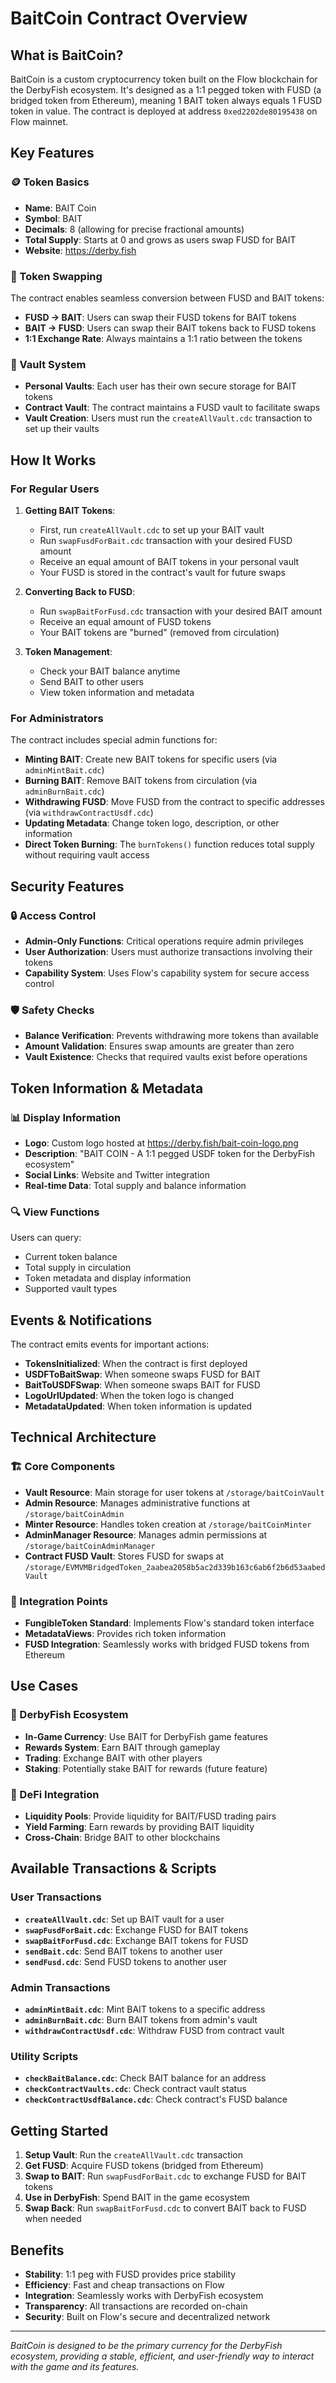 # BaitCoin Contract Overview

## What is BaitCoin?

BaitCoin is a custom cryptocurrency token built on the Flow blockchain for the DerbyFish ecosystem. It's designed as a 1:1 pegged token with FUSD (a bridged token from Ethereum), meaning 1 BAIT token always equals 1 FUSD token in value. The contract is deployed at address `0xed2202de80195438` on Flow mainnet.

## Key Features

### 🪙 Token Basics
- **Name**: BAIT Coin
- **Symbol**: BAIT
- **Decimals**: 8 (allowing for precise fractional amounts)
- **Total Supply**: Starts at 0 and grows as users swap FUSD for BAIT
- **Website**: https://derby.fish

### 🔄 Token Swapping
The contract enables seamless conversion between FUSD and BAIT tokens:
- **FUSD → BAIT**: Users can swap their FUSD tokens for BAIT tokens
- **BAIT → FUSD**: Users can swap their BAIT tokens back to FUSD tokens
- **1:1 Exchange Rate**: Always maintains a 1:1 ratio between the tokens

### 🏦 Vault System
- **Personal Vaults**: Each user has their own secure storage for BAIT tokens
- **Contract Vault**: The contract maintains a FUSD vault to facilitate swaps
- **Vault Creation**: Users must run the `createAllVault.cdc` transaction to set up their vaults

## How It Works

### For Regular Users

1. **Getting BAIT Tokens**:
   - First, run `createAllVault.cdc` to set up your BAIT vault
   - Run `swapFusdForBait.cdc` transaction with your desired FUSD amount
   - Receive an equal amount of BAIT tokens in your personal vault
   - Your FUSD is stored in the contract's vault for future swaps

2. **Converting Back to FUSD**:
   - Run `swapBaitForFusd.cdc` transaction with your desired BAIT amount
   - Receive an equal amount of FUSD tokens
   - Your BAIT tokens are "burned" (removed from circulation)

3. **Token Management**:
   - Check your BAIT balance anytime
   - Send BAIT to other users
   - View token information and metadata

### For Administrators

The contract includes special admin functions for:
- **Minting BAIT**: Create new BAIT tokens for specific users (via `adminMintBait.cdc`)
- **Burning BAIT**: Remove BAIT tokens from circulation (via `adminBurnBait.cdc`)
- **Withdrawing FUSD**: Move FUSD from the contract to specific addresses (via `withdrawContractUsdf.cdc`)
- **Updating Metadata**: Change token logo, description, or other information
- **Direct Token Burning**: The `burnTokens()` function reduces total supply without requiring vault access

## Security Features

### 🔒 Access Control
- **Admin-Only Functions**: Critical operations require admin privileges
- **User Authorization**: Users must authorize transactions involving their tokens
- **Capability System**: Uses Flow's capability system for secure access control

### 🛡️ Safety Checks
- **Balance Verification**: Prevents withdrawing more tokens than available
- **Amount Validation**: Ensures swap amounts are greater than zero
- **Vault Existence**: Checks that required vaults exist before operations

## Token Information & Metadata

### 📊 Display Information
- **Logo**: Custom logo hosted at https://derby.fish/bait-coin-logo.png
- **Description**: "BAIT COIN - A 1:1 pegged USDF token for the DerbyFish ecosystem"
- **Social Links**: Website and Twitter integration
- **Real-time Data**: Total supply and balance information

### 🔍 View Functions
Users can query:
- Current token balance
- Total supply in circulation
- Token metadata and display information
- Supported vault types

## Events & Notifications

The contract emits events for important actions:
- **TokensInitialized**: When the contract is first deployed
- **USDFToBaitSwap**: When someone swaps FUSD for BAIT
- **BaitToUSDFSwap**: When someone swaps BAIT for FUSD
- **LogoUrlUpdated**: When the token logo is changed
- **MetadataUpdated**: When token information is updated

## Technical Architecture

### 🏗️ Core Components
- **Vault Resource**: Main storage for user tokens at `/storage/baitCoinVault`
- **Admin Resource**: Manages administrative functions at `/storage/baitCoinAdmin`
- **Minter Resource**: Handles token creation at `/storage/baitCoinMinter`
- **AdminManager Resource**: Manages admin permissions at `/storage/baitCoinAdminManager`
- **Contract FUSD Vault**: Stores FUSD for swaps at `/storage/EVMVMBridgedToken_2aabea2058b5ac2d339b163c6ab6f2b6d53aabedVault`

### 🔗 Integration Points
- **FungibleToken Standard**: Implements Flow's standard token interface
- **MetadataViews**: Provides rich token information
- **FUSD Integration**: Seamlessly works with bridged FUSD tokens from Ethereum

## Use Cases

### 🎣 DerbyFish Ecosystem
- **In-Game Currency**: Use BAIT for DerbyFish game features
- **Rewards System**: Earn BAIT through gameplay
- **Trading**: Exchange BAIT with other players
- **Staking**: Potentially stake BAIT for rewards (future feature)

### 💱 DeFi Integration
- **Liquidity Pools**: Provide liquidity for BAIT/FUSD trading pairs
- **Yield Farming**: Earn rewards by providing BAIT liquidity
- **Cross-Chain**: Bridge BAIT to other blockchains

## Available Transactions & Scripts

### User Transactions
- **`createAllVault.cdc`**: Set up BAIT vault for a user
- **`swapFusdForBait.cdc`**: Exchange FUSD for BAIT tokens
- **`swapBaitForFusd.cdc`**: Exchange BAIT tokens for FUSD
- **`sendBait.cdc`**: Send BAIT tokens to another user
- **`sendFusd.cdc`**: Send FUSD tokens to another user

### Admin Transactions
- **`adminMintBait.cdc`**: Mint BAIT tokens to a specific address
- **`adminBurnBait.cdc`**: Burn BAIT tokens from admin's vault
- **`withdrawContractUsdf.cdc`**: Withdraw FUSD from contract vault

### Utility Scripts
- **`checkBaitBalance.cdc`**: Check BAIT balance for an address
- **`checkContractVaults.cdc`**: Check contract vault status
- **`checkContractUsdfBalance.cdc`**: Check contract's FUSD balance

## Getting Started

1. **Setup Vault**: Run the `createAllVault.cdc` transaction
2. **Get FUSD**: Acquire FUSD tokens (bridged from Ethereum)
3. **Swap to BAIT**: Run `swapFusdForBait.cdc` to exchange FUSD for BAIT tokens
4. **Use in DerbyFish**: Spend BAIT in the game ecosystem
5. **Swap Back**: Run `swapBaitForFusd.cdc` to convert BAIT back to FUSD when needed

## Benefits

- **Stability**: 1:1 peg with FUSD provides price stability
- **Efficiency**: Fast and cheap transactions on Flow
- **Integration**: Seamlessly works with DerbyFish ecosystem
- **Transparency**: All transactions are recorded on-chain
- **Security**: Built on Flow's secure and decentralized network

---

*BaitCoin is designed to be the primary currency for the DerbyFish ecosystem, providing a stable, efficient, and user-friendly way to interact with the game and its features.*
